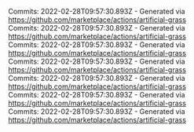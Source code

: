 Commits: 2022-02-28T09:57:30.893Z - Generated via https://github.com/marketplace/actions/artificial-grass
<br>
Commits: 2022-02-28T09:57:30.893Z - Generated via https://github.com/marketplace/actions/artificial-grass
<br>
Commits: 2022-02-28T09:57:30.893Z - Generated via https://github.com/marketplace/actions/artificial-grass
<br>
Commits: 2022-02-28T09:57:30.893Z - Generated via https://github.com/marketplace/actions/artificial-grass
<br>
Commits: 2022-02-28T09:57:30.893Z - Generated via https://github.com/marketplace/actions/artificial-grass
<br>
Commits: 2022-02-28T09:57:30.893Z - Generated via https://github.com/marketplace/actions/artificial-grass
<br>
Commits: 2022-02-28T09:57:30.893Z - Generated via https://github.com/marketplace/actions/artificial-grass
<br>
